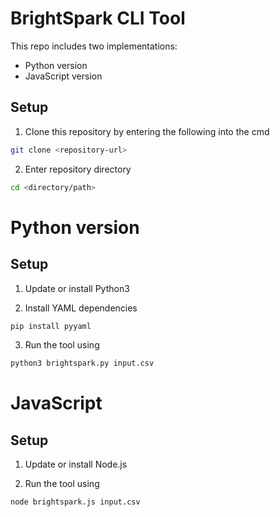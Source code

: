 # BrightSpark CLI Tool
This repo includes two implementations:
- Python version
- JavaScript version

## Setup
1. Clone this repository by entering the following into the cmd
```bash
git clone <repository-url>
```

2. Enter repository directory
```bash
cd <directory/path>
```

# Python version
## Setup
1. Update or install Python3

2. Install YAML dependencies
```bash
pip install pyyaml
```

3. Run the tool using
```bash
python3 brightspark.py input.csv
```

# JavaScript
## Setup
1. Update or install Node.js

2. Run the tool using
```bash
node brightspark.js input.csv
```

